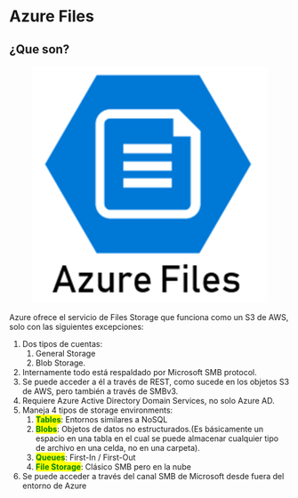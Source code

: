 # Azure Files

## ¿Que son?

<figure><img src="../../.gitbook/assets/image (11).png" alt=""><figcaption></figcaption></figure>

Azure ofrece el servicio de Files Storage que funciona como un S3 de AWS, solo con las siguientes excepciones:

1. Dos tipos de cuentas:&#x20;
   1. General Storage
   2. Blob Storage.
2. Internamente todo está respaldado por Microsoft SMB protocol.
3. Se puede acceder a él a través de REST, como sucede en los objetos S3 de AWS, pero también a través de SMBv3.
4. Requiere Azure Active Directory Domain Services, no solo Azure AD.
5. Maneja 4 tipos de storage environments:&#x20;
   1. <mark style="color:green;">**Tables**</mark>: Entornos similares a NoSQL
   2. <mark style="color:green;">**Blobs**</mark>: Objetos de datos no estructurados.(Es básicamente un espacio en una tabla en el cual se puede almacenar cualquier tipo de archivo en una celda, no en una carpeta).
   3. <mark style="color:green;">**Queues**</mark>: First-In / First-Out
   4. <mark style="color:green;">**File Storage**</mark>: Clásico SMB pero en la nube
6. Se puede acceder a través del canal SMB de Microsoft desde fuera del entorno de Azure
